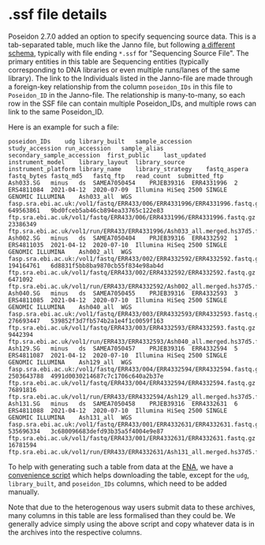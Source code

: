 # .ssf file details

Poseidon 2.7.0 added an option to specify sequencing source data. This is a tab-separated table, much like the Janno file, but following [a different schema](https://github.com/poseidon-framework/poseidon2-schema/blob/master/ssf_columns.tsv), typically with file ending `*.ssf` for "Sequencing Source File". The primary entities in this table are Sequencing entities (typically corresponding to DNA libraries or even multiple runs/lanes of the same library). The link to the Individuals listed in the Janno-file are made through a foreign-key relationship from the column `poseidon_IDs` in this file to `Poseidon_ID` in the Janno-file. The relationship is many-to-many, so each row in the SSF file can contain multiple Poseidon_IDs, and multiple rows can link to the same Poseidon_ID.

Here is an example for such a file:

```
poseidon_IDs	udg	library_built	sample_accession	study_accession	run_accession	sample_alias	secondary_sample_accession	first_public	last_updated	instrument_model	library_layout	library_source	instrument_platform	library_name	library_strategy	fastq_aspera	fastq_bytes	fastq_md5	fastq_ftp	read_count	submitted_ftp
Ash033.SG	minus	ds	SAMEA7050454	PRJEB39316	ERR4331996	2	ERS4811084	2021-04-12	2020-07-09	Illumina HiSeq 2500	SINGLE	GENOMIC	ILLUMINA	Ash033_all	WGS	fasp.sra.ebi.ac.uk:/vol1/fastq/ERR433/006/ERR4331996/ERR4331996.fastq.gz	649563861	9bd0fceb5ab46cb894ea33765c122e83	ftp.sra.ebi.ac.uk/vol1/fastq/ERR433/006/ERR4331996/ERR4331996.fastq.gz	23386349	ftp.sra.ebi.ac.uk/vol1/run/ERR433/ERR4331996/Ash033_all.merged.hs37d5.fa.cons.90perc.bam
Ash002.SG	minus	ds	SAMEA7050404	PRJEB39316	ERR4332592	1	ERS4811035	2021-04-12	2020-07-10	Illumina HiSeq 2500	SINGLE	GENOMIC	ILLUMINA	Ash002_all	WGS	fasp.sra.ebi.ac.uk:/vol1/fastq/ERR433/002/ERR4332592/ERR4332592.fastq.gz	194164761	6d8831f5bb8ba9870cb55f834e98ab4d	ftp.sra.ebi.ac.uk/vol1/fastq/ERR433/002/ERR4332592/ERR4332592.fastq.gz	6471092	ftp.sra.ebi.ac.uk/vol1/run/ERR433/ERR4332592/Ash002_all.merged.hs37d5.fa.cons.90perc.bam
Ash040.SG	minus	ds	SAMEA7050455	PRJEB39316	ERR4332593	3	ERS4811085	2021-04-12	2020-07-10	Illumina HiSeq 2500	SINGLE	GENOMIC	ILLUMINA	Ash040_all	WGS	fasp.sra.ebi.ac.uk:/vol1/fastq/ERR433/003/ERR4332593/ERR4332593.fastq.gz	276693447	539852f3d7fb574b2a1e4f1c0059f163	ftp.sra.ebi.ac.uk/vol1/fastq/ERR433/003/ERR4332593/ERR4332593.fastq.gz	9442394	ftp.sra.ebi.ac.uk/vol1/run/ERR433/ERR4332593/Ash040_all.merged.hs37d5.fa.cons.90perc.bam
Ash129.SG	minus	ds	SAMEA7050457	PRJEB39316	ERR4332594	5	ERS4811087	2021-04-12	2020-07-10	Illumina HiSeq 2500	SINGLE	GENOMIC	ILLUMINA	Ash129_all	WGS	fasp.sra.ebi.ac.uk:/vol1/fastq/ERR433/004/ERR4332594/ERR4332594.fastq.gz	2503643788	4991d0030214687c7c1706c640a2b37e	ftp.sra.ebi.ac.uk/vol1/fastq/ERR433/004/ERR4332594/ERR4332594.fastq.gz	76891816	ftp.sra.ebi.ac.uk/vol1/run/ERR433/ERR4332594/Ash129_all.merged.hs37d5.fa.cons.90perc.bam
Ash131.SG	minus	ds	SAMEA7050458	PRJEB39316	ERR4332631	6	ERS4811088	2021-04-12	2020-07-10	Illumina HiSeq 2500	SINGLE	GENOMIC	ILLUMINA	Ash131_all	WGS	fasp.sra.ebi.ac.uk:/vol1/fastq/ERR433/001/ERR4332631/ERR4332631.fastq.gz	535696334	3c680096683defd93b35a5f4004e9e87	ftp.sra.ebi.ac.uk/vol1/fastq/ERR433/001/ERR4332631/ERR4332631.fastq.gz	16781594	ftp.sra.ebi.ac.uk/vol1/run/ERR433/ERR4332631/Ash131_all.merged.hs37d5.fa.cons.90perc.bam
```

To help with generating such a table from data at the [ENA](https://www.ebi.ac.uk/ena/browser/home), we have a [convenience script](https://github.com/poseidon-framework/scripts/blob/main/get_ena_table.py) which helps downloading the table, except for the `udg`, `library_built`, and `poseidon_IDs` columns, which need to be added manually.

Note that due to the heterogenous way users submit data to these archives, many columns in this table are less formalised than they could be. We generally advice simply using the above script and copy whatever data is in the archives into the respective columns.
